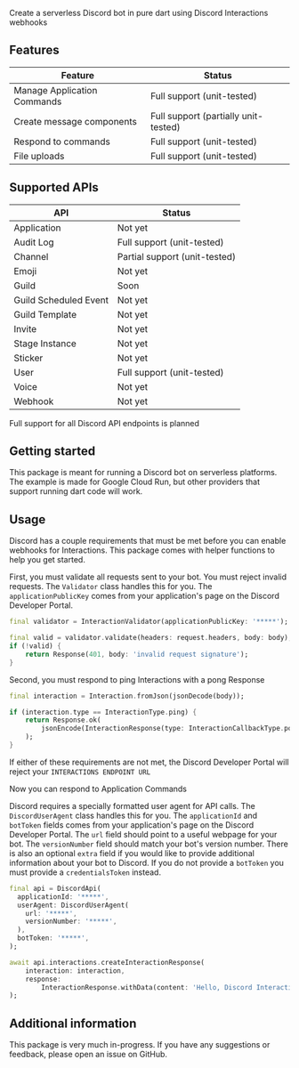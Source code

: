 Create a serverless Discord bot in pure dart using Discord Interactions webhooks

## Features
| Feature                     | Status                               |
| --------------------------- | ------------------------------------ |
| Manage Application Commands | Full support (unit-tested)           |
| Create message components   | Full support (partially unit-tested) |
| Respond to commands         | Full support (unit-tested)           |
| File uploads                | Full support (unit-tested)           |

## Supported APIs
| API                   | Status                        |
| --------------------- | ----------------------------- |
| Application           | Not yet                       |
| Audit Log             | Full support (unit-tested)    |
| Channel               | Partial support (unit-tested) |
| Emoji                 | Not yet                       |
| Guild                 | Soon                          |
| Guild Scheduled Event | Not yet                       |
| Guild Template        | Not yet                       |
| Invite                | Not yet                       |
| Stage Instance        | Not yet                       |
| Sticker               | Not yet                       |
| User                  | Full support (unit-tested)    |
| Voice                 | Not yet                       |
| Webhook               | Not yet                       |

Full support for all Discord API endpoints is planned

## Getting started
This package is meant for running a Discord bot on serverless platforms. The example is made for Google Cloud Run, but other providers that support running dart code will work.

## Usage
Discord has a couple requirements that must be met before you can enable webhooks for Interactions. This package comes with helper functions to help you get started.

First, you must validate all requests sent to your bot. You must reject invalid requests. The `Validator` class handles this for you. The `applicationPublicKey` comes from your application's page on the Discord Developer Portal.

```dart
final validator = InteractionValidator(applicationPublicKey: '*****');

final valid = validator.validate(headers: request.headers, body: body);
if (!valid) {
    return Response(401, body: 'invalid request signature');
}
```

Second, you must respond to ping Interactions with a pong Response

```dart
final interaction = Interaction.fromJson(jsonDecode(body));

if (interaction.type == InteractionType.ping) {
    return Response.ok(
        jsonEncode(InteractionResponse(type: InteractionCallbackType.pong)),
    );
}
```

If either of these requirements are not met, the Discord Developer Portal will reject your `INTERACTIONS ENDPOINT URL`

Now you can respond to Application Commands

Discord requires a specially formatted user agent for API calls. The `DiscordUserAgent` class handles this for you. The `applicationId` and `botToken` fields comes from your application's page on the Discord Developer Portal. The `url` field should point to a useful webpage for your bot. The `versionNumber` field should match your bot's version number. There is also an optional `extra` field if you would like to provide additional information about your bot to Discord. If you do not provide a `botToken` you must provide a `credentialsToken` instead.

```dart
final api = DiscordApi(
  applicationId: '*****',
  userAgent: DiscordUserAgent(
    url: '*****',
    versionNumber: '*****',
  ),
  botToken: '*****',
);

await api.interactions.createInteractionResponse(
    interaction: interaction,
    response:
        InteractionResponse.withData(content: 'Hello, Discord Interactions!'),
);
```

## Additional information
This package is very much in-progress. If you have any suggestions or feedback, please open an issue on GitHub.
